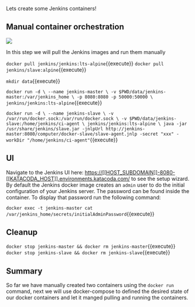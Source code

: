 Lets create some Jenkins containers!

## Manual container orchestration

![](http://www.scmgalaxy.com/tutorials/wp-content/uploads/2018/05/jenkins-architecture-master-slave.jpg)

In this step we will pull the Jenkins images and run them manually

`docker pull jenkins/jenkins:lts-alpine`{{execute}}
`docker pull jenkins/slave:alpine`{{execute}}

`mkdir data`{{execute}}

`docker run -d \
    --name jenkins-master \
    -v $PWD/data/jenkins-master:/var/jenkins_home \
    -p 8080:8080 -p 50000:50000 \
    jenkins/jenkins:lts-alpine`{{execute}}

`docker run -d \
    --name jenkins-slave \
    -v /var/run/docker.sock:/var/run/docker.sock \
    -v $PWD/data/jenkins-slave:/home/jenkins/ci-agent \
    jenkins/jenkins:lts-alpine \
    java -jar /usr/share/jenkins/slave.jar -jnlpUrl http://jenkins-master:8080/computer/docker-slave/slave-agent.jnlp -secret "xxx" -workDir "/home/jenkins/ci-agent"`{{execute}}

## UI

Navigate to the Jenkins UI here: [https://[[HOST_SUBDOMAIN]]-8080-[[KATACODA_HOST]].environments.katacoda.com/](https://[[HOST_SUBDOMAIN]]-8080-[[KATACODA_HOST]].environments.katacoda.com/) to see the setup wizard. By default the Jenkins docker image creates an `admin` user to do the initial configuration of your Jenkins server. The password can be found inside the container. To display that password run the following command:

`docker exec -t jenkins-master cat /var/jenkins_home/secrets/initialAdminPassword`{{execute}}

## Cleanup
`docker stop jenkins-master && docker rm jenkins-master`{{execute}}
`docker stop jenkins-slave && docker rm jenkins-slave`{{execute}}

## Summary

So far we have manually created two containers using the `docker run` command, next we will use docker-compose to defined the desired state of our docker containers and let it manged pulling and running the containers.